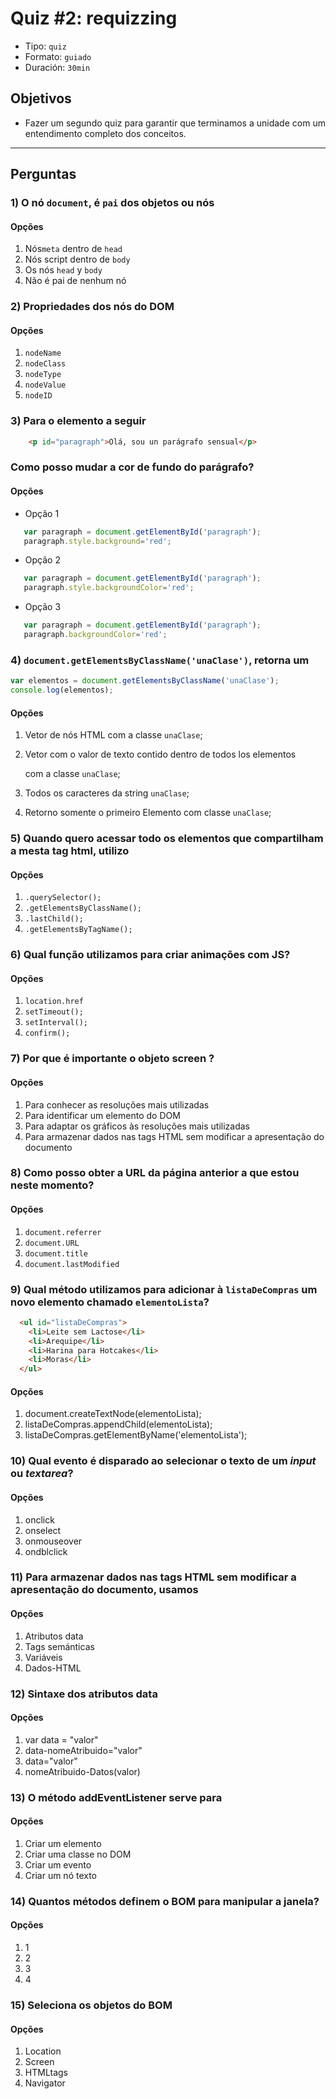 # Quiz #2: requizzing

* Tipo: `quiz`
* Formato: `guiado`
* Duración: `30min`

## Objetivos

* Fazer um segundo quiz para garantir que terminamos a unidade com um
  entendimento completo dos conceitos.

***

## Perguntas

### 1) O nó `document`, é `pai` dos objetos ou nós

#### Opções

1. Nós`meta` dentro de `head`
2. Nós script dentro de `body`
3. Os nós `head` y `body`
4. Não é pai de nenhum nó

<solution style="display:none;">3</solution>

### 2) Propriedades dos nós do DOM

#### Opções

1. `nodeName`
2. `nodeClass`
3. `nodeType`
4. `nodeValue`
5. `nodeID`

<solution style="display:none;">1,3,4</solution>

### 3) Para o elemento a seguir

```html
    <p id="paragraph">Olá, sou un parágrafo sensual</p>
```

### Como posso mudar a cor de fundo do parágrafo?

#### Opções

* Opção 1

```javascript
   var paragraph = document.getElementById('paragraph');
   paragraph.style.background='red';
```

* Opção 2

```javascript
   var paragraph = document.getElementById('paragraph');
   paragraph.style.backgroundColor='red';
```

* Opção 3

```javascript
   var paragraph = document.getElementById('paragraph');
   paragraph.backgroundColor='red';
```

   <solution style="display:none;">2</solution>

### 4) `document.getElementsByClassName('unaClase')`, retorna um

   ```javascript
var elementos = document.getElementsByClassName('unaClase');
console.log(elementos);
```

#### Opções

1. Vetor de nós HTML com a classe `unaClase`;
2. Vetor com o valor de texto contido dentro de todos los elementos

   com a classe `unaClase`;

3. Todos os caracteres da string `unaClase`;
4. Retorno somente o primeiro Elemento com classe `unaClase`;

<solution style="display:none;">1</solution>

### 5) Quando quero acessar todo os elementos que compartilham a mesta tag html, utilizo

#### Opções

1. `.querySelector();`
2. `.getElementsByClassName();`
3. `.lastChild();`
4. `.getElementsByTagName();`

<solution style="display:none;">4</solution>

### 6) Qual função utilizamos para criar animações com JS?

#### Opções

1. `location.href`
2. `setTimeout();`
3. `setInterval();`
4. `confirm();`

<solution style="display:none;">3</solution>

### 7) Por que é importante o objeto screen ?

#### Opções

1. Para conhecer as resoluções mais utilizadas
2. Para identificar um elemento do DOM
3. Para adaptar os gráficos às resoluções mais utilizadas
4. Para armazenar dados nas tags HTML sem modificar a apresentação do documento

<solution style="display:none;">1,3</solution>

### 8) Como posso obter a URL da página anterior a que estou neste momento?

#### Opções

1. `document.referrer`
2. `document.URL`
3. `document.title`
4. `document.lastModified`

<solution style="display:none;">1</solution>

### 9) Qual método utilizamos para adicionar à `listaDeCompras` um novo elemento chamado `elementoLista`?

```html
  <ul id="listaDeCompras">
    <li>Leite sem Lactose</li>
    <li>Arequipe</li>
    <li>Harina para Hotcakes</li>
    <li>Moras</li>
  </ul>
```

#### Opções

1. document.createTextNode\(elementoLista\);
2. listaDeCompras.appendChild\(elementoLista\);
3. listaDeCompras.getElementByName\('elementoLista'\);

<solution style="display:none;">2</solution>

### 10) Qual evento é disparado ao selecionar o texto de um _input_ ou _textarea_?

#### Opções

1. onclick
2. onselect
3. onmouseover
4. ondblclick

<solution style="display:none;">2</solution>

### 11) Para armazenar dados nas tags HTML sem modificar a apresentação do documento, usamos

#### Opções

1. Atributos data
2. Tags semánticas
3. Variáveis
4. Dados-HTML

<solution style="display:none;">1</solution>

### 12) Sintaxe dos atributos data

#### Opções

1. var data = "valor"
2. data-nomeAtribuido="valor"
3. data="valor"
4. nomeAtribuido-Datos\(valor\)

<solution style="display:none;">2</solution>

### 13) O método addEventListener serve para

#### Opções

1. Criar um elemento
2. Criar uma classe no DOM
3. Criar um evento
4. Criar um nó texto

<solution style="display:none;">3</solution>

### 14) Quantos métodos definem o BOM para manipular a janela?

#### Opções

1. 1
2. 2
3. 3
4. 4

<solution style="display:none;">4</solution>

### 15) Seleciona os objetos do BOM

#### Opções

1. Location
2. Screen
3. HTMLtags
4. Navigator

<solution style="display:none;">1,2,4</solution>
